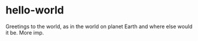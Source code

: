 # hello-world
Greetings to the world, as in the world on planet Earth and where else would it be.  More imp.

